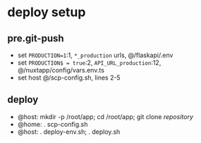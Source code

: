 # deploy setup

## pre.git-push
  - set `PRODUCTION=1`:1, `*_production` urls, @/flaskapi/.env
  - set `PRODUCTION$ = true`:2, `API_URL_production`:12, @/nuxtapp/config/vars.env.ts
  - set host @/scp-config.sh, lines 2-5

## deploy
  - @host: mkdir -p /root/app; cd /root/app; git clone _repository_
  - @home: . scp-config.sh
  - @host: . deploy-env.sh; . deploy.sh
